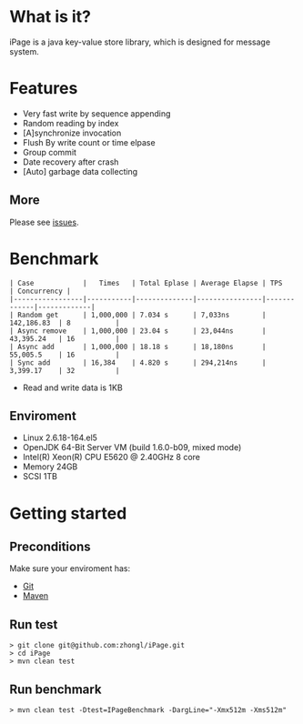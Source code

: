 # What is it?

iPage is a java key-value store library, which is designed for message system.

# Features

* Very fast write by sequence appending
* Random reading by index
* \[A\]synchronize invocation
* Flush By write count or time elpase
* Group commit
* Date recovery after crash
* \[Auto\] garbage data collecting

## More

Please see [issues](https://github.com/zhongl/iPage/issues?sort=created&direction=desc&state=open&page=1).

# Benchmark

    | Case            |   Times   | Total Eplase | Average Elapse | TPS         | Concurrency |
    |-----------------|-----------|--------------|----------------|-------------|-------------|
    | Random get      | 1,000,000 | 7.034 s      | 7,033ns        | 142,186.83  | 8           |
    | Async remove    | 1,000,000 | 23.04 s      | 23,044ns       | 43,395.24   | 16          |
    | Async add       | 1,000,000 | 18.18 s      | 18,180ns       | 55,005.5    | 16          |
    | Sync add        | 16,384    | 4.820 s      | 294,214ns      | 3,399.17    | 32          |

* Read and write data is 1KB

## Enviroment

* Linux 2.6.18-164.el5
* OpenJDK 64-Bit Server VM (build 1.6.0-b09, mixed mode)
* Intel(R) Xeon(R) CPU E5620  @ 2.40GHz 8 core
* Memory 24GB
* SCSI 1TB

# Getting started

## Preconditions

Make sure your enviroment has:

* [Git](http://git-scm.com/)
* [Maven](http://maven.apache.org/)

## Run test

    > git clone git@github.com:zhongl/iPage.git
    > cd iPage
    > mvn clean test

## Run benchmark

    > mvn clean test -Dtest=IPageBenchmark -DargLine="-Xmx512m -Xms512m"
